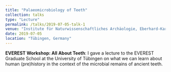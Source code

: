 ```yaml
---
title: "Palaeomicrobiology of Teeth"
collection: talks
type: "Lecture"
permalink: /talks/2019-07-05-talk-1
venue: "Institute für Naturwissenschaftliches Archäologie, Eberhard-Karls Universität Tübingen"
date: 2019-07-05
location: "Tübingen, Germany"
---
```


**EVEREST Workshop: All About Teeth**: I gave a lecture to the EVEREST Graduate School at the University of Tübingen on what we can learn about human (pre)history in the context of the microbial remains of ancient teeth.